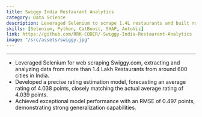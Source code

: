 ```yaml
---
title: Swiggy India Restaurant Analytics
category: Data Science  
description: Leveraged Selenium to scrape 1.4L restaurants and built rating prediction model.
skills: [Selenium, Python, CatBoost, SHAP, AutoViz]
link: https://github.com/RRK-CODER/-Swiggy-India-Restaurant-Analytics
image: "/src/assets/swiggy.jpg"
---
```


---

- Leveraged Selenium for web scraping Swiggy.com, extracting and analyzing data from more than 1.4 Lakh Restaurants from around 600 cities in India.
- Developed a precise rating estimation model, forecasting an average rating of 4.038 points, closely matching the actual average rating of 4.039 points.
- Achieved exceptional model performance with an RMSE of 0.497 points, demonstrating strong generalization capabilities.
